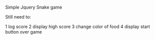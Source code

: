 
Simple Jquery Snake game

Still need to:

1 log score
2 display high score
3 change color of food
4 display start button over game